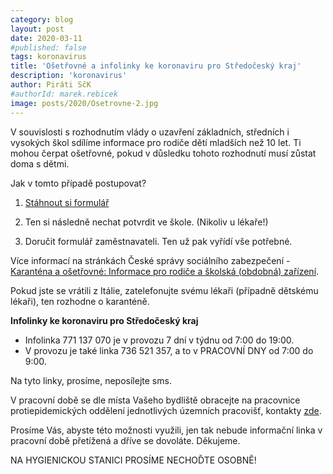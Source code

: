 ```yaml
---
category: blog
layout: post
date: 2020-03-11
#published: false
tags: koronavirus
title: 'Ošetřovné a infolinky ke koronaviru pro Středočeský kraj'
description: 'koronavirus'
author: Piráti SčK
#authorId: marek.rebicek
image: posts/2020/Osetrovne-2.jpg
---
```


V souvislosti s rozhodnutím vlády o uzavření základních, středních i vysokých škol sdílíme informace pro rodiče dětí mladších než 10 let. Ti mohou čerpat ošetřovné, pokud v důsledku tohoto rozhodnutí musí zůstat doma s dětmi.

Jak v tomto případě postupovat?

1) [Stáhnout si formulář](https://www.cssz.cz/documents/20143/157311/89_628_5.pdf)

2) Ten si následně nechat potvrdit ve škole. (Nikoliv u lékaře!)

3) Doručit formulář zaměstnavateli. Ten už pak vyřídí vše potřebné.

Více informací na stránkách České správy sociálního zabezpečení - [Karanténa a ošetřovné: Informace pro rodiče a školská (obdobná) zařízení](https://www.cssz.cz/web/cz/-/karantena-a-osetrovne-informace-pro-rodice-a-skolska-obdobna-zarizeni-).

Pokud jste se vrátili z Itálie, zatelefonujte svému lékaři (případně dětskému lékaři), ten rozhodne o karanténě.

**Infolinky ke koronaviru pro Středočeský kraj**
 
* Infolinka 771 137 070 je v provozu 7 dní v týdnu od 7:00 do 19:00.
* V provozu je také linka 736 521 357, a to v PRACOVNÍ DNY od  7:00 do 9:00. 

Na tyto linky, prosíme, neposílejte sms.

V pracovní době se dle místa Vašeho bydliště obracejte na pracovnice protiepidemických oddělení jednotlivých územních pracovišť, kontakty [zde](http://khsstc.cz/obsah/kontakty_147_1.html).

Prosíme Vás, abyste této možnosti využili, jen tak nebude informační linka v pracovní době přetížená a dříve se dovoláte. Děkujeme.

NA HYGIENICKOU STANICI PROSÍME NECHOĎTE OSOBNĚ!


